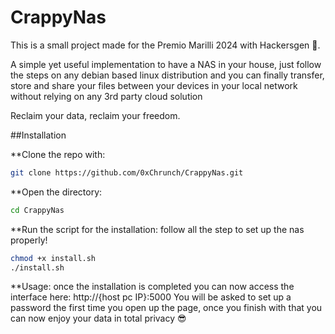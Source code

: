 # CrappyNas

This is a small project made for the Premio Marilli 2024 with Hackersgen 🦊.

A simple yet useful implementation to have a NAS in your house, just follow the steps on any debian based linux distribution and you can finally transfer, store and share your files between your devices in your local network without relying on any 3rd party cloud solution

Reclaim your data, reclaim your freedom.

##Installation

**Clone the repo with:
```bash
git clone https://github.com/0xChrunch/CrappyNas.git
```
**Open the directory:
```bash
cd CrappyNas
```
**Run the script for the installation:
follow all the step to set up the nas properly!
```bash
chmod +x install.sh
./install.sh
```
**Usage:
once the installation is completed you can now access the interface here: http://{host pc IP}:5000
You will be asked to set up a password the first time you open up the page, once you finish with that you can now enjoy your data in total privacy 😎
